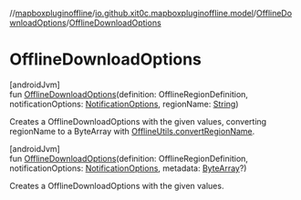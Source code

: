 //[mapboxpluginoffline](../../../index.md)/[io.github.xit0c.mapboxpluginoffline.model](../index.md)/[OfflineDownloadOptions](index.md)/[OfflineDownloadOptions](-offline-download-options.md)

# OfflineDownloadOptions

[androidJvm]\
fun [OfflineDownloadOptions](-offline-download-options.md)(definition: OfflineRegionDefinition, notificationOptions: [NotificationOptions](../-notification-options/index.md), regionName: [String](https://kotlinlang.org/api/latest/jvm/stdlib/kotlin/-string/index.html))

Creates a OfflineDownloadOptions with the given values, converting regionName to a ByteArray with [OfflineUtils.convertRegionName](../../io.github.xit0c.mapboxpluginoffline.utils/-offline-utils/convert-region-name.md).

[androidJvm]\
fun [OfflineDownloadOptions](-offline-download-options.md)(definition: OfflineRegionDefinition, notificationOptions: [NotificationOptions](../-notification-options/index.md), metadata: [ByteArray](https://kotlinlang.org/api/latest/jvm/stdlib/kotlin/-byte-array/index.html)?)

Creates a OfflineDownloadOptions with the given values.

